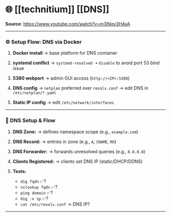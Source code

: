 # 🌐 [[technitium]] [[DNS]] 

**Source**: https://www.youtube.com/watch?v=m3lNqy3HAvA

---

### ⚙️ Setup Flow: DNS via Docker

1. **Docker install**
   → base platform for DNS container

2. **systemd conflict**
   → `systemd-resolved` ➝ `disable` to avoid port 53 bind issue

3. **5380 webport**
   → admin GUI access (`http://<IP>:5380`)

4. **DNS config**
   → `netplan` preferred over `resolv.conf`
   → edit DNS in `/etc/netplan/*.yaml`

5. **Static IP config**
   → edit `/etc/network/interfaces` 

---

### 🔁 DNS Setup & Flow

1. **DNS Zone:**
   → defines namespace scope (e.g., `example.com`)

2. **DNS Record:**
   → entries in zone (e.g., `A`, `CNAME`, `MX`)

3. **DNS Forwarder:**
   → forwards unresolved queries (e.g., `8.8.8.8`)

4. **Clients Registered:**
   → clients set DNS IP (static/DHCP/DDNS)

5. **Tests:**

   * `dig fqdn` ✅?
   * `nslookup fqdn` ✅?
   * `ping domain` ✅?
   * `dig -x ip` ✅?
   * `cat /etc/resolv.conf` → DNS IP?

---
